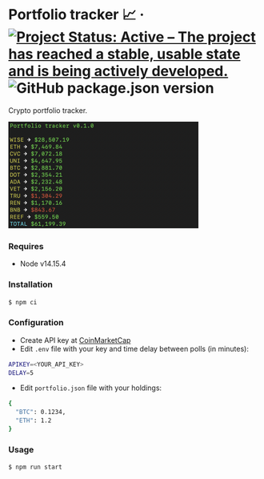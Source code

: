 # Portfolio tracker 📈 &middot; [![Project Status: Active – The project has reached a stable, usable state and is being actively developed.](https://www.repostatus.org/badges/latest/active.svg)](https://www.repostatus.org/#active) ![GitHub package.json version](https://img.shields.io/github/package-json/v/lropero/portfolio-tracker)

Crypto portfolio tracker.

<img src="tracker.png?raw=true" width="380">

### Requires

- Node v14.15.4

### Installation

```sh
$ npm ci
```

### Configuration

- Create API key at [CoinMarketCap](https://coinmarketcap.com/api/)
- Edit `.env` file with your key and time delay between polls (in minutes):

```sh
APIKEY=<YOUR_API_KEY>
DELAY=5
```

- Edit `portfolio.json` file with your holdings:

```sh
{
  "BTC": 0.1234,
  "ETH": 1.2
}
```

### Usage

```sh
$ npm run start
```
